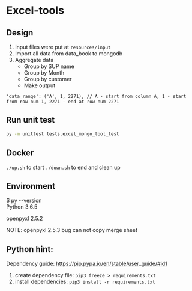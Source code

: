 # Excel-tools

## Design

1. Input files were put at `resources/input`
2. Import all data from data_book to mongodb
3. Aggregate data
   - Group by SUP name
   - Group by Month
   - Group by customer
   - Make output


```text
'data_range': ('A', 1, 2271), // A - start from column A, 1 - start from row num 1, 2271 - end at row num 2271
```

## Run unit test

```bash
py -m unittest tests.excel_mongo_tool_test
```

## Docker
`./up.sh` to start
`./down.sh` to end and clean up

## Environment

$ py --version  
Python 3.6.5

openpyxl 2.5.2

NOTE: openpyxl 2.5.3 bug can not copy merge sheet

## Python hint:

Dependency guide: https://pip.pypa.io/en/stable/user_guide/#id1
1. create dependency file: `pip3 freeze > requirements.txt`
1. install dependencies: `pip3 install -r requirements.txt`
